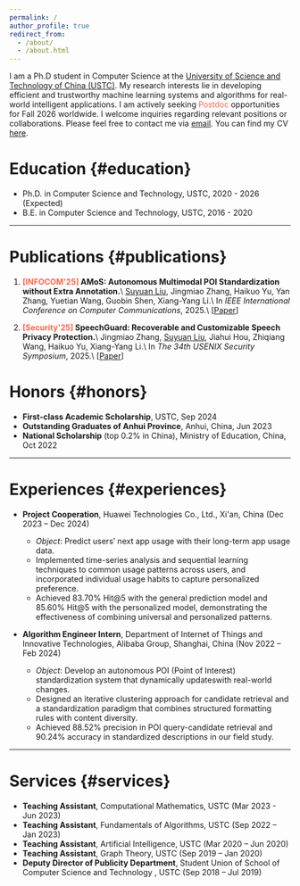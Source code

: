 ```yaml
---
permalink: /
author_profile: true
redirect_from: 
  - /about/
  - /about.html
---
```

I am a Ph.D student in Computer Science at the [University of Science and Technology of China (USTC)](https://en.ustc.edu.cn/). My research interests lie in developing efficient and trustworthy machine learning systems and algorithms for real-world intelligent applications. I am actively seeking <span style='color: tomato;'>Postdoc</span> opportunities for Fall 2026 worldwide. I welcome inquiries regarding relevant positions or collaborations. Please feel free to contact me via [email](mailto:lsysue@mail.ustc.edu.cn). You can find my CV [here](https://lsysue.github.io/files/CV_SuyuanLiu_20250222.pdf).

# Education {#education}

- Ph.D. in Computer Science and Technology, USTC, 2020 - 2026 (Expected)
- B.E. in Computer Science and Technology, USTC, 2016 - 2020

---

# Publications {#publications}

1. **<span style="color: tomato;">[INFOCOM'25]</span> AMoS: Autonomous Multimodal POI Standardization without Extra Annotation.**\\
   <u>Suyuan Liu</u>, Jingmiao Zhang, Haikuo Yu, Yan Zhang, Yuetian Wang, Guobin Shen, Xiang-Yang Li.\\
   In *IEEE International Conference on Computer Communications*, 2025.\\
   [[Paper](https://ieeexplore.ieee.org/abstract/document/11044731)]

2. **<span style="color: tomato;">[Security'25]</span> SpeechGuard: Recoverable and Customizable Speech Privacy Protection.**\\
   Jingmiao Zhang, <u>Suyuan Liu</u>, Jiahui Hou, Zhiqiang Wang, Haikuo Yu, Xiang-Yang Li.\\
   In *The 34th USENIX Security Symposium*, 2025.\\
   [[Paper](https://www.usenix.org/conference/usenixsecurity25/presentation/zhang-jingmiao)]

# Honors {#honors}

- **First-class Academic Scholarship**, USTC, Sep 2024
- **Outstanding Graduates of Anhui Province**, Anhui, China, Jun 2023
- **National Scholarship** (top 0.2% in China), Ministry of Education, China, Oct 2022

---

# Experiences {#experiences}

- **Project Cooperation**, Huawei Technologies Co., Ltd., Xi'an, China (Dec 2023 – Dec 2024)

  - *Object*: Predict users’ next app usage with their long-term app usage data.
  - Implemented time-series analysis and sequential learning techniques to common usage patterns across users, and incorporated individual usage habits to capture personalized preference.
  - Achieved 83.70% Hit@5 with the general prediction model and 85.60% Hit@5 with the personalized model, demonstrating the effectiveness of combining universal and personalized patterns.

- **Algorithm Engineer Intern**, Department of Internet of Things and Innovative Technologies, Alibaba Group, Shanghai, China (Nov 2022 – Feb 2024)

  - *Object*: Develop an autonomous POI (Point of Interest) standardization system that dynamically updateswith real-world changes.
  - Designed an iterative clustering approach for candidate retrieval and a standardization paradigm that combines structured formatting rules with content diversity.
  - Achieved 88.52% precision in POI query-candidate retrieval and 90.24% accuracy in standardized descriptions in our field study.

---

# Services {#services}

- **Teaching Assistant**, Computational Mathematics, USTC (Mar 2023 - Jun 2023)
- **Teaching Assistant**, Fundamentals of Algorithms, USTC (Sep 2022 – Jan 2023)
- **Teaching Assistant**, Artificial Intelligence, USTC (Mar 2020 – Jun 2020)
- **Teaching Assistant**, Graph Theory, USTC (Sep 2019 – Jan 2020)
- **Deputy Director of Publicity Department**, Student Union of School of Computer Science and Technology , USTC (Sep 2018 – Jul 2019)


